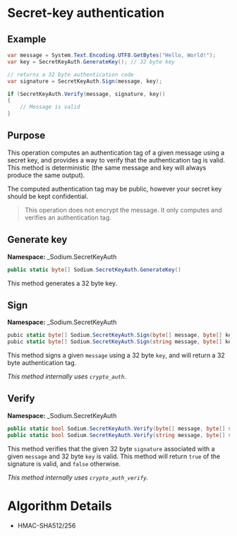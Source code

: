 # Secret-key authentication

## Example
```C#
var message = System.Text.Encoding.UTF8.GetBytes("Hello, World!");
var key = SecretKeyAuth.GenerateKey(); // 32 byte key

// returns a 32 byte authentication code
var signature = SecretKeyAuth.Sign(message, key);

if (SecretKeyAuth.Verify(message, signature, key))
{
    // Message is valid
}
```

## Purpose

This operation computes an authentication tag of a given message using a secret key, and provides a way to verify that the authentication tag is valid. This method is deterministic (the same message and key will always produce the same output).

The computed authentication tag may be public, however your secret key should be kept confidential.

> This operation does not encrypt the message. It only computes and verifies an authentication tag.

## Generate key

__Namespace:__ _Sodium.SecretKeyAuth

```C#
public static byte[] Sodium.SecretKeyAuth.GenerateKey()
```

This method generates a 32 byte key.

## Sign

__Namespace:__ _Sodium.SecretKeyAuth

```C#
pubic static byte[] Sodium.SecretKeyAuth.Sign(byte[] message, byte[] key)
pubic static byte[] Sodium.SecretKeyAuth.Sign(string message, byte[] key)
```

This method signs a given `message` using a 32 byte `key`, and will return a 32 byte authentication tag.

_This method internally uses `crypto_auth`._

## Verify

__Namespace:__ _Sodium.SecretKeyAuth

```C#
public static bool Sodium.SecretKeyAuth.Verify(byte[] message, byte[] signature, byte[] key)
public static bool Sodium.SecretKeyAuth.Verify(string message, byte[] signature, byte[] key)
```

This method verifies that the given 32 byte `signature` associated with a given `message` and 32 byte `key` is valid. This method will return `true` of the signature is valid, and `false` otherwise.

_This method internally uses `crypto_auth_verify`._

# Algorithm Details

- HMAC-SHA512/256
